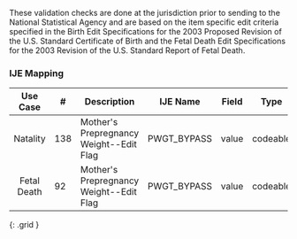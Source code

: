 These validation checks are done at the jurisdiction prior to sending to the National Statistical Agency and are based on the item specific edit criteria specified in the Birth Edit Specifications for the 2003 Proposed Revision of the U.S. Standard Certificate of Birth and the Fetal Death Edit Specifications for the 2003 Revision of the U.S. Standard Report of Fetal Death.
### IJE Mapping

| **Use Case** |  **#**   |  **Description**  | **IJE Name**  |  **Field**  |  **Type**  | **Value Set**  |
| :---------: | --------------- | ------------ | ------------- | ---------- | ---------- | -------------- |
| Natality | 138 | Mother's Prepregnancy Weight--Edit Flag | PWGT_BYPASS | value |codeable |[PHVS_PregnancyReportEditFlags_NCHS], <br />See [Handling of edit flags] |
| Fetal Death | 92 | Mother's Prepregnancy Weight--Edit Flag | PWGT_BYPASS | value |codeable |[PHVS_PregnancyReportEditFlags_NCHS], <br />See [Handling of edit flags] |
{: .grid }
